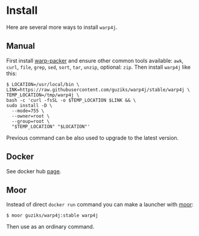 # Install

Here are several more ways to install `warp4j`.

## Manual

First install [warp-packer](https://github.com/dgiagio/warp/releases) and ensure other common tools available: `awk`, `curl`, `file`, `grep`, `sed`, `sort`, `tar`, `unzip`, optional: `zip`. Then install `warp4j` like this:

```
$ LOCATION=/usr/local/bin \
LINK=https://raw.githubusercontent.com/guziks/warp4j/stable/warp4j \
TEMP_LOCATION=/tmp/warp4j \
bash -c 'curl -fsSL -o $TEMP_LOCATION $LINK && \
sudo install -D \
  --mode=755 \
  --owner=root \
  --group=root \
  "$TEMP_LOCATION" "$LOCATION"'
```

Previous command can be also used to upgrade to the latest version.

## Docker

See docker hub [page](https://hub.docker.com/r/guziks/warp4j).

## Moor

Instead of direct `docker run` command you can make a launcher with [moor](https://github.com/guziks/moor):

```
$ moor guziks/warp4j:stable warp4j
```

Then use as an ordinary command.
